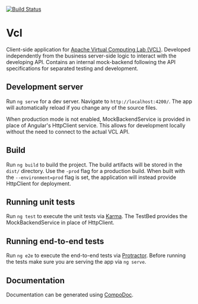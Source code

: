 [![Build Status](https://travis-ci.org/verbetam/vcl-client.svg?branch=master)](https://travis-ci.org/verbetam/vcl-client)
# Vcl

Client-side application for [Apache Virtual Computing Lab (VCL)](https://vcl.apache.org/).
Developed independently from the business server-side logic to interact with the developing API.
Contains an internal mock-backend following the API specifications for separated testing and development.

## Development server

Run `ng serve` for a dev server. Navigate to `http://localhost:4200/`. The app will automatically reload if you change any of the source files.

When production mode is not enabled, MockBackendService is provided in place of Angular's HttpClient service.
This allows for development locally without the need to connect to the actual VCL API.

## Build

Run `ng build` to build the project. The build artifacts will be stored in the `dist/` directory. Use the `-prod` flag for a production build.
When built with the `--environment=prod` flag is set, the application will instead provide HttpClient for deployment.

## Running unit tests

Run `ng test` to execute the unit tests via [Karma](https://karma-runner.github.io).
The TestBed provides the MockBackendService in place of HttpClient.

## Running end-to-end tests

Run `ng e2e` to execute the end-to-end tests via [Protractor](http://www.protractortest.org/).
Before running the tests make sure you are serving the app via `ng serve`.

## Documentation

Documentation can be generated using [CompoDoc](https://github.com/compodoc/compodoc).
